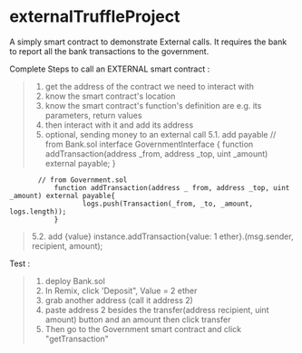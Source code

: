 # externalTruffleProject

A simply smart contract to demonstrate External calls. It requires the bank to report all the bank transactions to the government.

Complete Steps to call an EXTERNAL smart contract :  

 > 1. get the address of the contract we need to interact with
 > 2. know the smart contract's location
 > 3. know the smart contract's function's definition are e.g. its parameters, return values
 > 4. then interact with it and add its address
 > 5. optional, sending money to an external call
 >    5.1. add payable
           // from Bank.sol
              interface GovernmentInterface {
                  function addTransaction(address _from, address _top, uint _amount) external payable; 
              }

           // from Government.sol
               function addTransaction(address _ from, address _top, uint _amount) external payable{
                      logs.push(Transaction(_from, _to, _amount, logs.length));
               }

  >    5.2. add {value}
                    instance.addTransaction{value: 1 ether}.(msg.sender, recipient, amount);                     

Test :
> 1. deploy Bank.sol
> 2. In Remix, click 'Deposit", Value = 2 ether
> 3. grab another address (call it address 2)
> 4. paste address 2 besides the transfer(address recipient, uint amount) button and an amount
     then click transfer
> 5. Then go to the Government smart contract and click "getTransaction"

